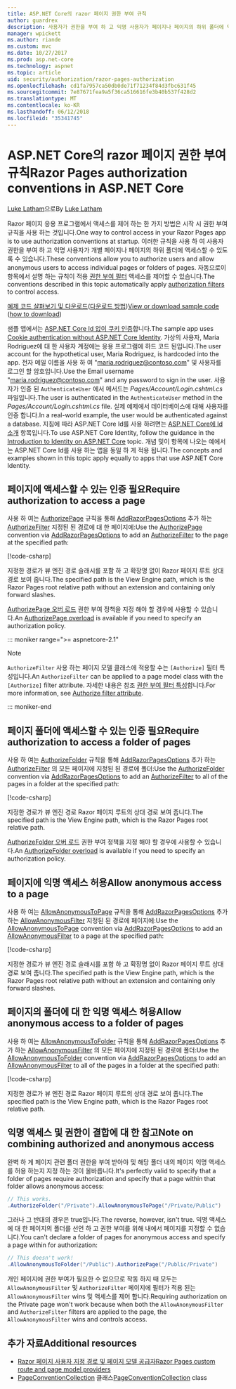```yaml
---
title: ASP.NET Core의 razor 페이지 권한 부여 규칙
author: guardrex
description: 사용자가 권한을 부여 하 고 익명 사용자가 페이지나 페이지의 하위 폴더에 액세스할 수 있도록 하는 규칙을 사용 하 여 페이지에 대 한 액세스를 제어 하는 방법에 알아봅니다.
manager: wpickett
ms.author: riande
ms.custom: mvc
ms.date: 10/27/2017
ms.prod: asp.net-core
ms.technology: aspnet
ms.topic: article
uid: security/authorization/razor-pages-authorization
ms.openlocfilehash: cd1fa7957ca50db0de71f71234f84d3fbc631f45
ms.sourcegitcommit: 7e87671fea9a5f36ca516616fe3b40b537f428d2
ms.translationtype: MT
ms.contentlocale: ko-KR
ms.lasthandoff: 06/12/2018
ms.locfileid: "35341745"
---
```

# <a name="razor-pages-authorization-conventions-in-aspnet-core"></a><span data-ttu-id="c9480-103">ASP.NET Core의 razor 페이지 권한 부여 규칙</span><span class="sxs-lookup"><span data-stu-id="c9480-103">Razor Pages authorization conventions in ASP.NET Core</span></span>

<span data-ttu-id="c9480-104">[Luke Latham](https://github.com/guardrex)으로</span><span class="sxs-lookup"><span data-stu-id="c9480-104">By [Luke Latham](https://github.com/guardrex)</span></span>

<span data-ttu-id="c9480-105">Razor 페이지 응용 프로그램에서 액세스를 제어 하는 한 가지 방법은 시작 시 권한 부여 규칙을 사용 하는 것입니다.</span><span class="sxs-lookup"><span data-stu-id="c9480-105">One way to control access in your Razor Pages app is to use authorization conventions at startup.</span></span> <span data-ttu-id="c9480-106">이러한 규칙을 사용 하 여 사용자 권한을 부여 하 고 익명 사용자가 개별 페이지나 페이지의 하위 폴더에 액세스할 수 있도록 수 있습니다.</span><span class="sxs-lookup"><span data-stu-id="c9480-106">These conventions allow you to authorize users and allow anonymous users to access individual pages or folders of pages.</span></span> <span data-ttu-id="c9480-107">자동으로이 항목에서 설명 하는 규칙이 적용 [권한 부여 필터](xref:mvc/controllers/filters#authorization-filters) 액세스를 제어할 수 있습니다.</span><span class="sxs-lookup"><span data-stu-id="c9480-107">The conventions described in this topic automatically apply [authorization filters](xref:mvc/controllers/filters#authorization-filters) to control access.</span></span>

<span data-ttu-id="c9480-108">[예제 코드 살펴보기 및 다운로드](https://github.com/aspnet/Docs/tree/master/aspnetcore/security/authorization/razor-pages-authorization/samples)([다운로드 방법](xref:tutorials/index#how-to-download-a-sample))</span><span class="sxs-lookup"><span data-stu-id="c9480-108">[View or download sample code](https://github.com/aspnet/Docs/tree/master/aspnetcore/security/authorization/razor-pages-authorization/samples) ([how to download](xref:tutorials/index#how-to-download-a-sample))</span></span>

<span data-ttu-id="c9480-109">샘플 앱에서는 [ASP.NET Core Id 없이 쿠키 인증](xref:security/authentication/cookie)합니다.</span><span class="sxs-lookup"><span data-stu-id="c9480-109">The sample app uses [Cookie authentication without ASP.NET Core Identity](xref:security/authentication/cookie).</span></span> <span data-ttu-id="c9480-110">가상의 사용자, Maria Rodriguez에 대 한 사용자 계정에는 응용 프로그램에 하드 코드 된입니다.</span><span class="sxs-lookup"><span data-stu-id="c9480-110">The user account for the hypothetical user, Maria Rodriguez, is hardcoded into the app.</span></span> <span data-ttu-id="c9480-111">전자 메일 이름을 사용 하 여 "maria.rodriguez@contoso.com" 및 사용자를 로그인 할 암호입니다.</span><span class="sxs-lookup"><span data-stu-id="c9480-111">Use the Email username "maria.rodriguez@contoso.com" and any password to sign in the user.</span></span> <span data-ttu-id="c9480-112">사용자가 인증 된 `AuthenticateUser` 에서 메서드는 *Pages/Account/Login.cshtml.cs* 파일입니다.</span><span class="sxs-lookup"><span data-stu-id="c9480-112">The user is authenticated in the `AuthenticateUser` method in the *Pages/Account/Login.cshtml.cs* file.</span></span> <span data-ttu-id="c9480-113">실제 예제에서 데이터베이스에 대해 사용자를 인증 합니다.</span><span class="sxs-lookup"><span data-stu-id="c9480-113">In a real-world example, the user would be authenticated against a database.</span></span> <span data-ttu-id="c9480-114">지침에 따라 ASP.NET Core Id를 사용 하려면는 [ASP.NET Core에 Id 소개](xref:security/authentication/identity) 항목입니다.</span><span class="sxs-lookup"><span data-stu-id="c9480-114">To use ASP.NET Core Identity, follow the guidance in the [Introduction to Identity on ASP.NET Core](xref:security/authentication/identity) topic.</span></span> <span data-ttu-id="c9480-115">개념 및이 항목에 나오는 예에서는 ASP.NET Core Id를 사용 하는 앱을 동일 하 게 적용 됩니다.</span><span class="sxs-lookup"><span data-stu-id="c9480-115">The concepts and examples shown in this topic apply equally to apps that use ASP.NET Core Identity.</span></span>

## <a name="require-authorization-to-access-a-page"></a><span data-ttu-id="c9480-116">페이지에 액세스할 수 있는 인증 필요</span><span class="sxs-lookup"><span data-stu-id="c9480-116">Require authorization to access a page</span></span>

<span data-ttu-id="c9480-117">사용 하 여는 [AuthorizePage](/dotnet/api/microsoft.extensions.dependencyinjection.pageconventioncollectionextensions.authorizepage) 규칙을 통해 [AddRazorPagesOptions](/dotnet/api/microsoft.extensions.dependencyinjection.mvcrazorpagesmvcbuilderextensions.addrazorpagesoptions) 추가 하는 [AuthorizeFilter](/dotnet/api/microsoft.aspnetcore.mvc.authorization.authorizefilter) 지정된 된 경로에 대 한 페이지에:</span><span class="sxs-lookup"><span data-stu-id="c9480-117">Use the [AuthorizePage](/dotnet/api/microsoft.extensions.dependencyinjection.pageconventioncollectionextensions.authorizepage) convention via [AddRazorPagesOptions](/dotnet/api/microsoft.extensions.dependencyinjection.mvcrazorpagesmvcbuilderextensions.addrazorpagesoptions) to add an [AuthorizeFilter](/dotnet/api/microsoft.aspnetcore.mvc.authorization.authorizefilter) to the page at the specified path:</span></span>

[!code-csharp[](razor-pages-authorization/samples/2.x/AuthorizationSample/Startup.cs?name=snippet1&highlight=2,4)]

<span data-ttu-id="c9480-118">지정한 경로가 뷰 엔진 경로 슬래시를 포함 하 고 확장명 없이 Razor 페이지 루트 상대 경로 보여 줍니다.</span><span class="sxs-lookup"><span data-stu-id="c9480-118">The specified path is the View Engine path, which is the Razor Pages root relative path without an extension and containing only forward slashes.</span></span>

<span data-ttu-id="c9480-119">[AuthorizePage 오버 로드](/dotnet/api/microsoft.extensions.dependencyinjection.pageconventioncollectionextensions.authorizepage#Microsoft_Extensions_DependencyInjection_PageConventionCollectionExtensions_AuthorizePage_Microsoft_AspNetCore_Mvc_ApplicationModels_PageConventionCollection_System_String_System_String_) 권한 부여 정책을 지정 해야 할 경우에 사용할 수 있습니다.</span><span class="sxs-lookup"><span data-stu-id="c9480-119">An [AuthorizePage overload](/dotnet/api/microsoft.extensions.dependencyinjection.pageconventioncollectionextensions.authorizepage#Microsoft_Extensions_DependencyInjection_PageConventionCollectionExtensions_AuthorizePage_Microsoft_AspNetCore_Mvc_ApplicationModels_PageConventionCollection_System_String_System_String_) is available if you need to specify an authorization policy.</span></span>

::: moniker range=">= aspnetcore-2.1"

> [!NOTE]
> <span data-ttu-id="c9480-120">`AuthorizeFilter` 사용 하는 페이지 모델 클래스에 적용할 수는 `[Authorize]` 필터 특성입니다.</span><span class="sxs-lookup"><span data-stu-id="c9480-120">An `AuthorizeFilter` can be applied to a page model class with the `[Authorize]` filter attribute.</span></span> <span data-ttu-id="c9480-121">자세한 내용은 참조 [권한 부여 필터 특성](xref:mvc/razor-pages/filter#authorize-filter-attribute)합니다.</span><span class="sxs-lookup"><span data-stu-id="c9480-121">For more information, see [Authorize filter attribute](xref:mvc/razor-pages/filter#authorize-filter-attribute).</span></span>

::: moniker-end

## <a name="require-authorization-to-access-a-folder-of-pages"></a><span data-ttu-id="c9480-122">페이지 폴더에 액세스할 수 있는 인증 필요</span><span class="sxs-lookup"><span data-stu-id="c9480-122">Require authorization to access a folder of pages</span></span>

<span data-ttu-id="c9480-123">사용 하 여는 [AuthorizeFolder](/dotnet/api/microsoft.extensions.dependencyinjection.pageconventioncollectionextensions.authorizefolder) 규칙을 통해 [AddRazorPagesOptions](/dotnet/api/microsoft.extensions.dependencyinjection.mvcrazorpagesmvcbuilderextensions.addrazorpagesoptions) 추가 하는 [AuthorizeFilter](/dotnet/api/microsoft.aspnetcore.mvc.authorization.authorizefilter) 의 모든 페이지에 지정된 된 경로에 폴더:</span><span class="sxs-lookup"><span data-stu-id="c9480-123">Use the [AuthorizeFolder](/dotnet/api/microsoft.extensions.dependencyinjection.pageconventioncollectionextensions.authorizefolder) convention via [AddRazorPagesOptions](/dotnet/api/microsoft.extensions.dependencyinjection.mvcrazorpagesmvcbuilderextensions.addrazorpagesoptions) to add an [AuthorizeFilter](/dotnet/api/microsoft.aspnetcore.mvc.authorization.authorizefilter) to all of the pages in a folder at the specified path:</span></span>

[!code-csharp[](razor-pages-authorization/samples/2.x/AuthorizationSample/Startup.cs?name=snippet1&highlight=2,5)]

<span data-ttu-id="c9480-124">지정한 경로가 뷰 엔진 경로 Razor 페이지 루트의 상대 경로 보여 줍니다.</span><span class="sxs-lookup"><span data-stu-id="c9480-124">The specified path is the View Engine path, which is the Razor Pages root relative path.</span></span>

<span data-ttu-id="c9480-125">[AuthorizeFolder 오버 로드](/dotnet/api/microsoft.extensions.dependencyinjection.pageconventioncollectionextensions.authorizefolder#Microsoft_Extensions_DependencyInjection_PageConventionCollectionExtensions_AuthorizeFolder_Microsoft_AspNetCore_Mvc_ApplicationModels_PageConventionCollection_System_String_System_String_) 권한 부여 정책을 지정 해야 할 경우에 사용할 수 있습니다.</span><span class="sxs-lookup"><span data-stu-id="c9480-125">An [AuthorizeFolder overload](/dotnet/api/microsoft.extensions.dependencyinjection.pageconventioncollectionextensions.authorizefolder#Microsoft_Extensions_DependencyInjection_PageConventionCollectionExtensions_AuthorizeFolder_Microsoft_AspNetCore_Mvc_ApplicationModels_PageConventionCollection_System_String_System_String_) is available if you need to specify an authorization policy.</span></span>

## <a name="allow-anonymous-access-to-a-page"></a><span data-ttu-id="c9480-126">페이지에 익명 액세스 허용</span><span class="sxs-lookup"><span data-stu-id="c9480-126">Allow anonymous access to a page</span></span>

<span data-ttu-id="c9480-127">사용 하 여는 [AllowAnonymousToPage](/dotnet/api/microsoft.extensions.dependencyinjection.pageconventioncollectionextensions.allowanonymoustopage) 규칙을 통해 [AddRazorPagesOptions](/dotnet/api/microsoft.extensions.dependencyinjection.mvcrazorpagesmvcbuilderextensions.addrazorpagesoptions) 추가 하는 [AllowAnonymousFilter](/dotnet/api/microsoft.aspnetcore.mvc.authorization.allowanonymousfilter) 지정된 된 경로에 페이지에:</span><span class="sxs-lookup"><span data-stu-id="c9480-127">Use the [AllowAnonymousToPage](/dotnet/api/microsoft.extensions.dependencyinjection.pageconventioncollectionextensions.allowanonymoustopage) convention via [AddRazorPagesOptions](/dotnet/api/microsoft.extensions.dependencyinjection.mvcrazorpagesmvcbuilderextensions.addrazorpagesoptions) to add an [AllowAnonymousFilter](/dotnet/api/microsoft.aspnetcore.mvc.authorization.allowanonymousfilter) to a page at the specified path:</span></span>

[!code-csharp[](razor-pages-authorization/samples/2.x/AuthorizationSample/Startup.cs?name=snippet1&highlight=2,6)]

<span data-ttu-id="c9480-128">지정한 경로가 뷰 엔진 경로 슬래시를 포함 하 고 확장명 없이 Razor 페이지 루트 상대 경로 보여 줍니다.</span><span class="sxs-lookup"><span data-stu-id="c9480-128">The specified path is the View Engine path, which is the Razor Pages root relative path without an extension and containing only forward slashes.</span></span>

## <a name="allow-anonymous-access-to-a-folder-of-pages"></a><span data-ttu-id="c9480-129">페이지의 폴더에 대 한 익명 액세스 허용</span><span class="sxs-lookup"><span data-stu-id="c9480-129">Allow anonymous access to a folder of pages</span></span>

<span data-ttu-id="c9480-130">사용 하 여는 [AllowAnonymousToFolder](/dotnet/api/microsoft.extensions.dependencyinjection.pageconventioncollectionextensions.allowanonymoustofolder) 규칙을 통해 [AddRazorPagesOptions](/dotnet/api/microsoft.extensions.dependencyinjection.mvcrazorpagesmvcbuilderextensions.addrazorpagesoptions) 추가 하는 [AllowAnonymousFilter](/dotnet/api/microsoft.aspnetcore.mvc.authorization.allowanonymousfilter) 의 모든 페이지에 지정된 된 경로에 폴더:</span><span class="sxs-lookup"><span data-stu-id="c9480-130">Use the [AllowAnonymousToFolder](/dotnet/api/microsoft.extensions.dependencyinjection.pageconventioncollectionextensions.allowanonymoustofolder) convention via [AddRazorPagesOptions](/dotnet/api/microsoft.extensions.dependencyinjection.mvcrazorpagesmvcbuilderextensions.addrazorpagesoptions) to add an [AllowAnonymousFilter](/dotnet/api/microsoft.aspnetcore.mvc.authorization.allowanonymousfilter) to all of the pages in a folder at the specified path:</span></span>

[!code-csharp[](razor-pages-authorization/samples/2.x/AuthorizationSample/Startup.cs?name=snippet1&highlight=2,7)]

<span data-ttu-id="c9480-131">지정한 경로가 뷰 엔진 경로 Razor 페이지 루트의 상대 경로 보여 줍니다.</span><span class="sxs-lookup"><span data-stu-id="c9480-131">The specified path is the View Engine path, which is the Razor Pages root relative path.</span></span>

## <a name="note-on-combining-authorized-and-anonymous-access"></a><span data-ttu-id="c9480-132">익명 액세스 및 권한이 결합에 대 한 참고</span><span class="sxs-lookup"><span data-stu-id="c9480-132">Note on combining authorized and anonymous access</span></span>

<span data-ttu-id="c9480-133">완벽 하 게 페이지 관련 폴더 권한을 부여 받아야 및 해당 폴더 내의 페이지 익명 액세스를 허용 하는지 지정 하는 것이 올바릅니다.</span><span class="sxs-lookup"><span data-stu-id="c9480-133">It's perfectly valid to specify that a folder of pages require authorization and specify that a page within that folder allows anonymous access:</span></span>

```csharp
// This works.
.AuthorizeFolder("/Private").AllowAnonymousToPage("/Private/Public")
```

<span data-ttu-id="c9480-134">그러나 그 반대의 경우은 true입니다.</span><span class="sxs-lookup"><span data-stu-id="c9480-134">The reverse, however, isn't true.</span></span> <span data-ttu-id="c9480-135">익명 액세스에 대 한 페이지의 폴더를 선언 하 고 권한 부여를 위해 내에서 페이지를 지정할 수 없습니다.</span><span class="sxs-lookup"><span data-stu-id="c9480-135">You can't declare a folder of pages for anonymous access and specify a page within for authorization:</span></span>

```csharp
// This doesn't work!
.AllowAnonymousToFolder("/Public").AuthorizePage("/Public/Private") 
```

<span data-ttu-id="c9480-136">개인 페이지에 권한 부여가 필요한 수 없으므로 작동 하지 때 모두는 `AllowAnonymousFilter` 및 `AuthorizeFilter` 페이지에 필터가 적용 된는 `AllowAnonymousFilter` wins 및 액세스를 제어 합니다.</span><span class="sxs-lookup"><span data-stu-id="c9480-136">Requiring authorization on the Private page won't work because when both the `AllowAnonymousFilter` and `AuthorizeFilter` filters are applied to the page, the `AllowAnonymousFilter` wins and controls access.</span></span>

## <a name="additional-resources"></a><span data-ttu-id="c9480-137">추가 자료</span><span class="sxs-lookup"><span data-stu-id="c9480-137">Additional resources</span></span>

* [<span data-ttu-id="c9480-138">Razor 페이지 사용자 지정 경로 및 페이지 모델 공급자</span><span class="sxs-lookup"><span data-stu-id="c9480-138">Razor Pages custom route and page model providers</span></span>](xref:mvc/razor-pages/razor-pages-conventions)
* <span data-ttu-id="c9480-139">[PageConventionCollection](/dotnet/api/microsoft.aspnetcore.mvc.applicationmodels.pageconventioncollection) 클래스</span><span class="sxs-lookup"><span data-stu-id="c9480-139">[PageConventionCollection](/dotnet/api/microsoft.aspnetcore.mvc.applicationmodels.pageconventioncollection) class</span></span>
